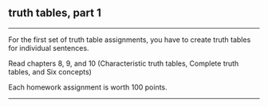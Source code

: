 ## truth tables, part 1

---

For the first set of truth table assignments, you have to create truth tables for individual sentences.

Read chapters 8, 9, and 10 (Characteristic truth tables, Complete truth tables, and Six concepts)

Each homework assignment is worth 100 points. 

---